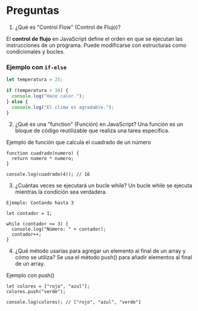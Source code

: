 # Preguntas

1. ¿Qué es "Control Flow" (Control de Flujo)?

El **control de flujo** en JavaScript define el orden en que se ejecutan las instrucciones de un programa. Puede modificarse con estructuras como condicionales y bucles.

### **Ejemplo con `if-else`**
```javascript
let temperatura = 25;

if (temperatura > 30) {
  console.log("Hace calor.");
} else {
  console.log("El clima es agradable.");
}
```
2. ¿Qué es una "function" (Función) en JavaScript?
Una función es un bloque de código reutilizable que realiza una tarea específica.

Ejemplo de función que calcula el cuadrado de un número
```
function cuadrado(numero) {
  return numero * numero;
}

console.log(cuadrado(4)); // 16
```

3. ¿Cuántas veces se ejecutará un bucle while?
Un bucle while se ejecuta mientras la condición sea verdadera.
```
Ejemplo: Contando hasta 3

let contador = 1;

while (contador <= 3) {
  console.log("Número: " + contador);
  contador++;
}
```

4. ¿Qué método usarías para agregar un elemento al final de un array y cómo se utiliza?
Se usa el método push() para añadir elementos al final de un array.

Ejemplo con push()
```
let colores = ["rojo", "azul"];
colores.push("verde");

console.log(colores); // ["rojo", "azul", "verde"]
```

